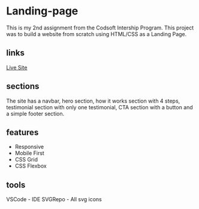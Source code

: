 # Landing-page

This is my 2nd assignment from the Codsoft Intership Program.
This project was to build a website from scratch using HTML/CSS as a Landing Page.

## links

[Live Site]()

## sections

The site has a navbar, hero section, how it works section with 4 steps, testimonial section with only one testimonial, CTA section with a button and a simple footer section.

## features

- Responsive
- Mobile First
- CSS Grid
- CSS Flexbox

## tools

VSCode - IDE
SVGRepo - All svg icons
